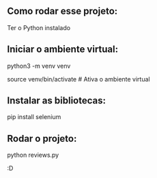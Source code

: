 ## Como rodar esse projeto:

Ter o Python instalado

## Iniciar o ambiente virtual:

python3 -m venv venv

source venv/bin/activate  # Ativa o ambiente virtual

## Instalar as bibliotecas:

pip install selenium

## Rodar o projeto:

python reviews.py

:D
